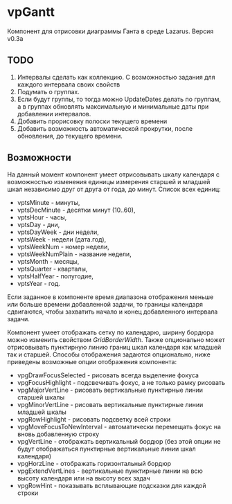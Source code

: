 # vpGantt

Компонент для отрисовки диаграммы Ганта в среде Lazarus.
Версия v0.3a

## TODO

1. Интервалы сделать как коллекцию. С возможностью задания для каждого интервала своих свойств
2. Подумать о группах.
3. Если будут группы, то тогда можно UpdateDates делать по группам, а в группах обновлять максимальную и минимальные даты
	 при добавлении интервалов.
4. Добавить прорисовку полоски текущего времени 
5. Добавить возможность автоматической прокрутки, после обновления, до текущего времени.
  
## Возможности
	
На данный момент компонент умеет отрисовывать шкалу календаря с возможностью изменения единицы измерения старшей и младшей шкал 
независимо друг от друга от года, до минут.
Список всех единиц:
*	vptsMinute - минуты,
*	vptsDecMinute - десятки минут (10..60),
*	vptsHour - часы,
*	vptsDay - дни,
*	vptsDayWeek - дни недели,
*	vptsWeek - недели (дата.год),
*	vptsWeekNum - номер недели,
*	vptsWeekNumPlain - название недели,
*	vptsMonth - месяцы,
*	vptsQuarter - кварталы,
*	vptsHalfYear - полугодие,
*	vptsYear - год.
	
Если заданное в компоненте время диапазона отображения меньше или больше времени добавленной задачи, то границы календаря сдвигаются, 
чтобы захватить начало и конец добавленного интервала задачи. 

Компонент умеет отображать сетку по календарю, ширину бордюра можно изменить свойством <i>GridBorderWidth</i>. Также опционально может отрисовывать
пунктирную линию границ шкал календаря как младшей так и старшей. Способы отображения задаются опционально, ниже приведены возможные опции отображения
компонента:
*	vpgDrawFocusSelected - рисовать всегда выделение фокуса
*  vpgFocusHighlight - подсвечивать фокус, а не только рамку рисовать
*  vpgMajorVertLine	-	рисовать вертикальные пунктирные линии старшей шкалы
*  vpgMinorVertLine	- рисовать вертикальные пунктирные линии младшей шкалы
*  vpgRowHighlight -	рисовать подсветку всей строки
*  vpgMoveFocusToNewInterval - автоматически перемещать фокус на вновь добавленную строку
*  vpgVertLine - отображать вертикальный бордюр (без этой опции не будут отображаться пунктирные вертикальные линии шкал календаря)
*  vpgHorzLine - отображать горизонтальный бордюр 
*  vpgExtendVertLines - вертикальные пунктирные линии на всю высоту календаря или на высоту всех задач
*  vpgRowHint - показывать всплывающие подсказки для каждой строки

	





  
  
  

